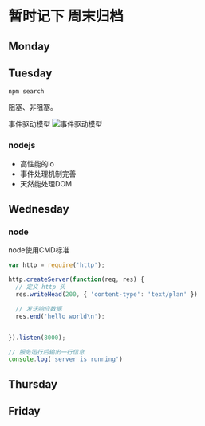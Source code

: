 # 暂时记下 周末归档

## Monday

## Tuesday

`npm search`

阻塞、非阻塞。

事件驱动模型
<img src="./src/images/" alt="事件驱动模型" />

### nodejs

- 高性能的io
- 事件处理机制完善
- 天然能处理DOM

  

## Wednesday

### node

node使用CMD标准

```js
var http = require('http');

http.createServer(function(req, res) {
  // 定义 http 头
  res.writeHead(200, { 'content-type': 'text/plan' })

  // 发送响应数据
  res.end('hello world\n');


}).listen(8000);

// 服务运行后输出一行信息
console.log('server is running')
```

## Thursday

## Friday
 